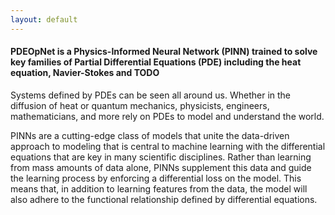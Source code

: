 ```yaml
---
layout: default
---
```



#### PDEOpNet is a Physics-Informed Neural Network (PINN) trained to solve key families of Partial Differential Equations (PDE) including the heat equation, Navier-Stokes and TODO 

Systems defined by PDEs can be seen all around us. Whether in the diffusion of heat or quantum mechanics, physicists, engineers, mathematicians, and more rely on PDEs to model and understand the world.

PINNs are a cutting-edge class of models that unite the data-driven approach to modeling that is central to machine learning with the differential equations that are key in many scientific disciplines. Rather than learning from mass amounts of data alone, PINNs supplement this data and guide the learning process by enforcing a differential loss on the model. This means that, in addition to learning features from the data, the model will also adhere to the functional relationship defined by differential equations. 
